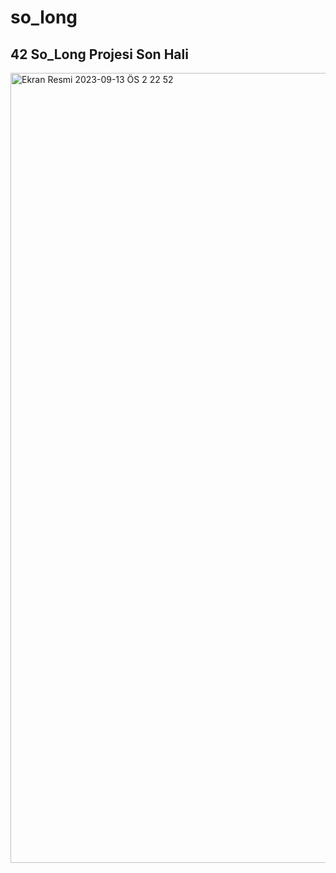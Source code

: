 # so_long
<h2 aling="center">42 So_Long Projesi Son Hali</h2>

<img width="1264" alt="Ekran Resmi 2023-09-13 ÖS 2 22 52" src="https://github.com/smtkn/so_long/assets/113339503/d12babfa-1354-4d65-b337-dee3479892bc">
